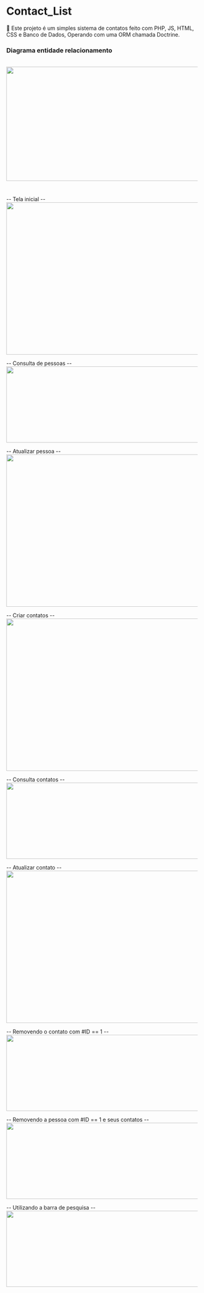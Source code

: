 # Contact_List

 🚀  Este projeto é um simples sistema de contatos feito com PHP, JS, HTML, CSS e Banco de Dados, Operando com uma ORM chamada Doctrine. 

### Diagrama entidade relacionamento
<br />
<img src="https://user-images.githubusercontent.com/111528571/235330085-00d0f938-1a84-4a75-bb63-a8f1e2728334.png" width="800" height="300">
<br />

#

-- Tela inicial --
<br />
<img src="https://user-images.githubusercontent.com/111528571/235330210-ae125b4f-17fb-48e6-a928-b8c87e6fca87.png" width="800" height="400">
<br />

-- Consulta de pessoas --
<br />
<img src="https://user-images.githubusercontent.com/111528571/235330361-bb5e0292-f11d-46ba-9016-d77b13345b83.png" width="800" height="200">
<br />

-- Atualizar pessoa --
<br />
<img src="https://user-images.githubusercontent.com/111528571/235330382-d13371e5-10bd-46b9-8c94-210e17a1a53c.png" width="800" height="400">
<br />

-- Criar contatos --
<br />
<img src="https://user-images.githubusercontent.com/111528571/235330410-9568a9fe-2f7c-42d1-a4e4-a9770e3733a5.png" width="800" height="400">
<br />

-- Consulta contatos --
<br />
<img src="https://user-images.githubusercontent.com/111528571/235330492-7517125f-aae5-438b-a511-62cb3a208562.png" width="800" height="200">
<br />

-- Atualizar contato --
<br />
<img src="https://user-images.githubusercontent.com/111528571/235330527-7db73202-ced4-48c1-82b1-b0d38cce27f1.png" width="800" height="400">
<br />

-- Removendo o contato com #ID == 1 --
<br />
<img src="https://user-images.githubusercontent.com/111528571/235330574-2e683dba-ea07-45fe-97d3-a9776c6ab993.png" width="800" height="200">
<br />

-- Removendo a pessoa com #ID == 1 e seus contatos --
<br />
<img src="https://user-images.githubusercontent.com/111528571/235330615-875739e4-79eb-4d3e-ba2f-331c130e5576.png" width="800" height="200">
<br />

-- Utilizando a barra de pesquisa --
<br />
<img src="https://user-images.githubusercontent.com/111528571/235330646-0e323b12-f96b-426b-a816-2fef1cff9adc.png" width="800" height="200">

